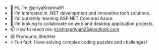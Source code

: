 - 👋 Hi, I’m @priyaKrishna91
- 👀 I’m interested in .NET development and innovative tech solutions.
- 🌱 I’m currently learning ASP.NET Core and Azure.
- 💞️ I’m looking to collaborate on web and desktop application projects.
- 📫 How to reach me: krishnapriyam25@outlook.com
- 😄 Pronouns: She/Her
- ⚡ Fun fact: I love solving complex coding puzzles and challenges!

<!---
priyaKrishna91/priyaKrishna91 is a ✨ special ✨ repository because its `README.md` (this file) appears on your GitHub profile.
You can click the Preview link to take a look at your changes.
--->
